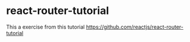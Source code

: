 # react-router-tutorial

This a exercise from this tutorial
https://github.com/reactjs/react-router-tutorial
